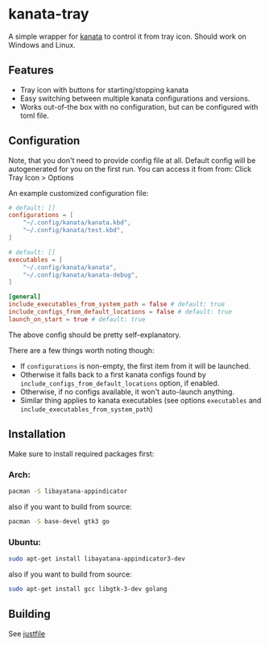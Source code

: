 # kanata-tray

A simple wrapper for [kanata](https://github.com/jtroo/kanata) to control it from tray icon. 
Should work on Windows and Linux.

## Features

- Tray icon with buttons for starting/stopping kanata
- Easy switching between multiple kanata configurations and versions.
- Works out-of-the box with no configuration, but can be configured with toml file.

## Configuration

Note, that you don't need to provide config file at all. 
Default config will be autogenerated for you on the first run. 
You can access it from from: Click Tray Icon > Options

An example customized configuration file:

```toml
# default: []
configurations = [
    "~/.config/kanata/kanata.kbd",
    "~/.config/kanata/test.kbd",
]

# default: []
executables = [
    "~/.config/kanata/kanata", 
    "~/.config/kanata/kanata-debug",
]

[general]
include_executables_from_system_path = false # default: true
include_configs_from_default_locations = false # default: true
launch_on_start = true # default: true
```

The above config should be pretty self-explanatory.

There are a few things worth noting though:
- If `configurations` is non-empty, the first item from it will be launched.
- Otherwise it falls back to a first kanata configs found by `include_configs_from_default_locations` option, if enabled.
- Otherwise, if no configs available, it won't auto-launch anything.
- Similar thing applies to kanata executables (see options `executables` and `include_executables_from_system_path`)

## Installation

Make sure to install required packages first:

### Arch:
```bash
pacman -S libayatana-appindicator
```

also if you want to build from source:
```bash
pacman -S base-devel gtk3 go
``` 

### Ubuntu:
```bash
sudo apt-get install libayatana-appindicator3-dev 
```

also if you want to build from source:
```bash
sudo apt-get install gcc libgtk-3-dev golang
``` 

## Building 

See [justfile](./justfile)
 